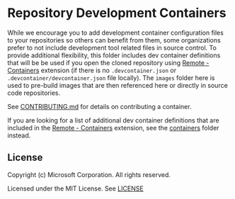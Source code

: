 # Repository Development Containers

While we encourage you to add development container configuration files to your repositories so others can benefit from them, some organizations prefer to not include development tool related files in source control. To provide additional flexibility, this folder includes dev container definitions that will be be used if you open the cloned repository using [Remote - Containers](https://aka.ms/vscode-remote/download/containers) extension (if there is no `.devcontainer.json` or `.devcontainer/devcontainer.json` file locally). The `images` folder here is used to pre-build images that are then referenced here or directly in source code repositories.

See [CONTRIBUTING.md](../CONTRIBUTING.md) for details on contributing a container.

If you are looking for a list of additional dev container definitions that are included in the [Remote - Containers](https://aka.ms/vscode-remote/download/containers) extension, see the [containers](../containers) folder instead.

## License

Copyright (c) Microsoft Corporation. All rights reserved.

Licensed under the MIT License. See [LICENSE](https://github.com/microsoft/vscode-dev-containers/blob/main/LICENSE)
